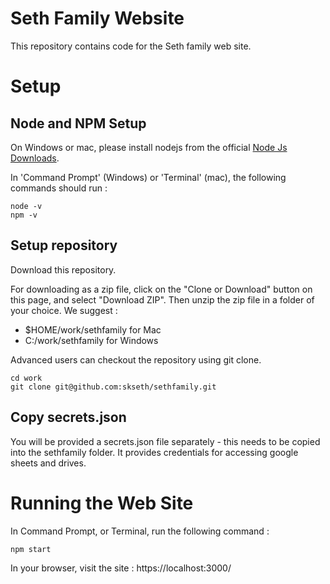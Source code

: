 # Seth Family Website

This repository contains code for the Seth family web site. 

# Setup

## Node and NPM Setup

On Windows or mac, please install nodejs from the official [Node Js Downloads](https://nodejs.org/en/download/).

In 'Command Prompt' (Windows) or 'Terminal' (mac), the following commands should run : 

```shell
node -v
npm -v
```

## Setup repository

Download this repository. 

For downloading as a zip file, click on the "Clone or Download" button on this page, and select "Download ZIP". Then unzip the zip file in a folder of your choice. We suggest :

* $HOME/work/sethfamily for Mac
* C:/work/sethfamily for Windows

Advanced users can checkout the repository using git clone.

```
cd work
git clone git@github.com:skseth/sethfamily.git
```

## Copy secrets.json

You will be provided a secrets.json file separately - this needs to be copied into the sethfamily folder. It provides credentials for accessing google sheets and drives.

# Running the Web Site

In Command Prompt, or Terminal, run the following command :

```
npm start
```

In your browser, visit the site : https://localhost:3000/




